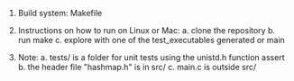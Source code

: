 1. Build system: Makefile

2. Instructions on how to run on Linux or Mac:
    a. clone the repository
    b. run make
    c. explore with one of the test_executables generated or main

3. Note: 
    a. tests/ is a folder for unit tests using the unistd.h function assert
    b. the header file "hashmap.h" is in src/
    c. main.c is outside src/
